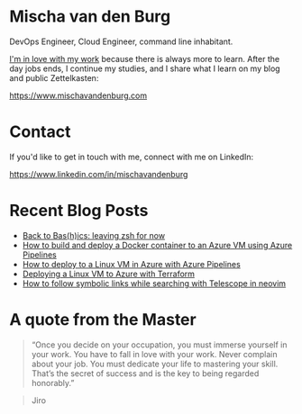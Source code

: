 # Mischa van den Burg

DevOps Engineer, Cloud Engineer, command line inhabitant.

[I'm in love with my work](https://mischavandenburg.com/zet/articles/jiro-sushi/) because there is always more to learn. After the day jobs ends, I continue my studies, and I share what I learn on my blog and public Zettelkasten:

https://www.mischavandenburg.com

# Contact

If you'd like to get in touch with me, connect with me on LinkedIn:

https://www.linkedin.com/in/mischavandenburg

# Recent Blog Posts
<!-- BLOG-POST-LIST:START -->
- [Back to Bas&lpar;h&rpar;ics: leaving zsh for now](https://mischavandenburg.com/zet/back-to-bashics/)
- [How to build and deploy a Docker container to an Azure VM using Azure Pipelines](https://mischavandenburg.com/zet/docker-to-azure-vm/)
- [How to deploy to a Linux VM in Azure with Azure Pipelines](https://mischavandenburg.com/zet/azure-pipelines-deploy-vm/)
- [Deploying a Linux VM to Azure with Terraform](https://mischavandenburg.com/zet/terraform-linux-vm/)
- [How to follow symbolic links while searching with Telescope in neovim](https://mischavandenburg.com/zet/neovim-telescope-follow-symlinks/)
<!-- BLOG-POST-LIST:END -->

# A quote from the Master

> “Once you decide on your occupation, you must immerse yourself in your work. You have to fall in love with your work. Never complain about your job. You must dedicate your life to mastering your skill. That’s the secret of success and is the key to being regarded honorably.”

> Jiro

